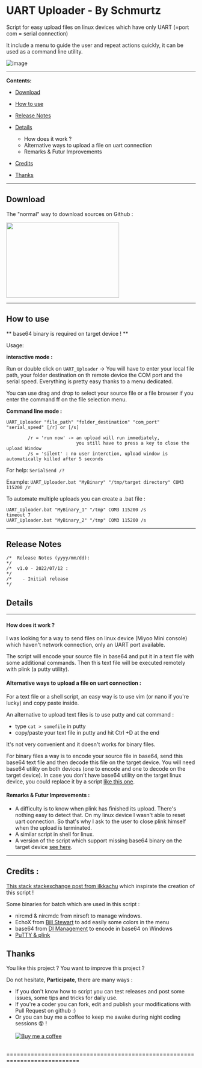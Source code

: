 # UART Uploader - By Schmurtz

Script for easy upload files on linux devices which have only UART (=port com = serial connection)

It include a menu to guide the user and repeat actions quickly, it can be used as a command line utility.

![image](https://user-images.githubusercontent.com/7110113/178542715-b7706eac-8210-432f-8803-f723b1c85a86.png)

------------------------------------------------
**Contents:**
* [Download](#Download)
* [How to use](#How-to-use)

* [Release Notes](#Release-Notes)
* [Details](#Details)
	* How does it work ?
	* Alternative ways to upload a file on uart connection
	* Remarks & Futur Improvements
* [Credits](#credits-)
* [Thanks](#Thanks)

------------------------------------------------
## Download


The "normal" way to download sources on Github :

<img src="https://user-images.githubusercontent.com/7110113/177954376-4b36be7a-eb07-4cca-8fa6-7866e5bdece1.png" width="300" height="200">


------------------------------------------------
## How to use

** base64 binary is required on target device ! **

Usage:

__interactive mode :__

Run or double click on ```UART_Uploader``` -> You will have to enter your local file path, your folder destination on th remote device the COM port and the serial speed.
Everything is pretty easy thanks to a menu dedicated.

You can use drag and drop to select your source file or a file browser if you enter the command ff on the file selection menu.


__Command line mode :__

```UART_Uploader "file_path" "folder_destination" "com_port" "serial_speed" [/r] or [/s]```

            /r = 'run now' -> an upload will run immediately, 
	    		              you still have to press a key to close the upload Window
            /s = 'silent' : no user interction, upload window is automatically killed after 5 seconds



For help:    ```SerialSend /? ```

Example:     ```UART_Uploader.bat "MyBinary" "/tmp/target directory" COM3 115200 /r```


To automate multiple uploads you can create a .bat file :

```
UART_Uploader.bat "MyBinary_1" "/tmp" COM3 115200 /s
timeout 7
UART_Uploader.bat "MyBinary_2" "/tmp" COM3 115200 /s
```




------------------------------------------------
 

 ## Release Notes
```
/*  Release Notes (yyyy/mm/dd):                                                             */
/*  v1.0 - 2022/07/12 :                                                                     */
/*    - Initial release                                                                     */
```

 ## Details
------------------------------------------------
#### How does it work ?
I was looking for a way to send files on linux device (Miyoo Mini console) which haven't network connection, only an UART port available.

The script will encode your source file in base64 and put it in a text file with some additional commands. Then this text file will be executed remotely with plink (a putty utility).


#### Alternative ways to upload a file on uart connection :

For a text file or a shell script, an easy way is to use vim (or nano if you're lucky) and copy paste inside. 

An alternative to upload text files is to use putty and cat command : 
 - type ```cat > somefile``` in putty
- copy/paste your text file in putty and hit Ctrl +D at the end

It's not very convenient and it doesn't works for binary files.

For binary files a way is to encode your source file in base64, send this base64 text file and then decode this file on the target device.
You will need base64 utility on both devices (one to encode and one to decode on the target device).
In case you don't have base64 utility on the target linux device, you could replace it by a script [like this one](https://gist.github.com/markusfisch/2648733).

#### Remarks & Futur Improvements :
- A difficulty is to know when plink has finished its upload. There's nothing easy to detect that. On my linux device I wasn't able to reset uart connection. So that's why I ask to the user to close plink himself when the upload is terminated.
- A similar script in shell for linux.
- A version of the script which support missing base64 binary on the target device [see here](https://gist.github.com/markusfisch/2648733).

------------------------------------------------

  ## Credits : 
 [This stack stackexchange post from ilkkachu](https://unix.stackexchange.com/a/356762) which inspirate the creation of this script ! 
 
 Some binaries for batch which are used in this script :
 - nircmd & nircmdc from nirsoft to manage windows.
 - EchoX from [Bill Stewart](https://westmesatech.com/?page_id=26) to add easily some colors in the menu
 - base64 from [DI Management](https://www.di-mgt.com.au/base64-for-windows.html) to encode in base64 on Windows
 - [PuTTY & plink](https://www.chiark.greenend.org.uk/~sgtatham/putty/latest.html)

 ## Thanks
  
You like this project ? You want to improve this project ? 

Do not hesitate, **Participate**, there are many ways :
- If you don't know how to script you can test releases and post some issues, some tips and tricks for daily use.
- If you're a coder you can fork, edit and publish your modifications with Pull Request on github :)<br/>
- Or you can buy me a coffee to keep me awake during night coding sessions :dizzy_face: !<br/><br/>
[![Buy me a coffee][buymeacoffee-shield]][buymeacoffee]
<br/><br/>

[buymeacoffee-shield]: https://www.buymeacoffee.com/assets/img/guidelines/download-assets-sm-2.svg
[buymeacoffee]: https://www.buymeacoffee.com/schmurtz
 ===========================================================================
 
